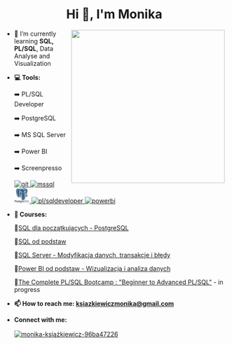 <h1 align="center">Hi 👋, I'm Monika</h1>

<img align="right" img src="https://media0.giphy.com/media/v1.Y2lkPTc5MGI3NjExdnVrN3Nlem12bHJpbXd2MHBhNWxxYmZydDkxODVucDdkdG9jNGZuZSZlcD12MV9pbnRlcm5hbF9naWZfYnlfaWQmY3Q9Zw/scZPhLqaVOM1qG4lT9/giphy.gif" width="350" height="350">

- 🌱 I’m currently learning **SQL, PL/SQL**, Data Analyse and Visualization

- **💻 Tools:**

    ➡️ PL/SQL Developer

    ➡️ PostgreSQL

    ➡️ MS SQL Server

    ➡️ Power BI

    ➡️ Screenpresso

    <p align="left"> <a href="https://git-scm.com/" target="_blank" rel="noreferrer"> <img src="https://www.vectorlogo.zone/logos/git-scm/git-scm-icon.svg" alt="git" width="35" height="35"/> </a> <a href="https://www.microsoft.com/en-us/sql-server" target="_blank" rel="noreferrer"> <img src="https://www.svgrepo.com/show/303229/microsoft-sql-server-logo.svg" alt="mssql" width="35" height="35"/> </a> <a href="https://www.postgresql.org" target="_blank" rel="noreferrer"> <img src="https://raw.githubusercontent.com/devicons/devicon/master/icons/postgresql/postgresql-original-wordmark.svg" alt="postgresql" width="35" height="35"/> </a> <a href="https://www.allroundautomations.com" target="_blank" rel="noreferrer"> <img src="https://www.appdeploynews.com/wp-content/uploads/2023/03/plsql-icon.png" alt="pl/sqldeveloper" width="35" height="35"/> </a> <a href="https://www.microsoft.com/pl-pl/power-platform/products/power-bi" target="_blank" rel="noreferrer"> <img src="https://upload.vectorlogo.zone/logos/microsoft_powerbi/images/985205ac-fb3d-4c80-97f4-7bc0fec8c67d.svg" alt="powerbi" width="35" height="35"/> </a></p>

- **📘 Courses:**

    🔹[SQL dla początkujących - PostgreSQL](https://www.udemy.com/course/sql-dla-poczatkujacych-postgresql-z-podrecznikiem-pdf/)

    🔹[SQL od podstaw](https://szkolenia.pfp.com.pl/kurs/sql-od-podstaw/7)
  
    🔹[SQL Server - Modyfikacja danych, transakcje i błędy](https://www.udemy.com/course/sql-server-modyfikacja-danych-transakcje-oblsuga-bledow/)

    🔹[Power BI od podstaw - Wizualizacja i analiza danych](https://www.udemy.com/course/power-bi-od-podstaw/?couponCode=ACCAGE0923)

    🔹[The Complete PL/SQL Bootcamp : "Beginner to Advanced PL/SQL"](https://www.udemy.com/course/plsql-beginner-to-advanced-become-a-perfect-plsql-developer/?couponCode=ACCAGE0923) - in progress 

- **📫 How to reach me: ksiazkiewiczmonika@gmail.com**

- **Connect with me:**
      <p align="left">
      <a href="https://linkedin.com/in/monika-książkiewicz-96ba47226" target="blank"><img align="center" src="https://raw.githubusercontent.com/rahuldkjain/github-profile-readme-generator/master/src/images/icons/Social/linked-in-alt.svg" alt="monika-książkiewicz-96ba47226" height="35" width="35" /></a>
